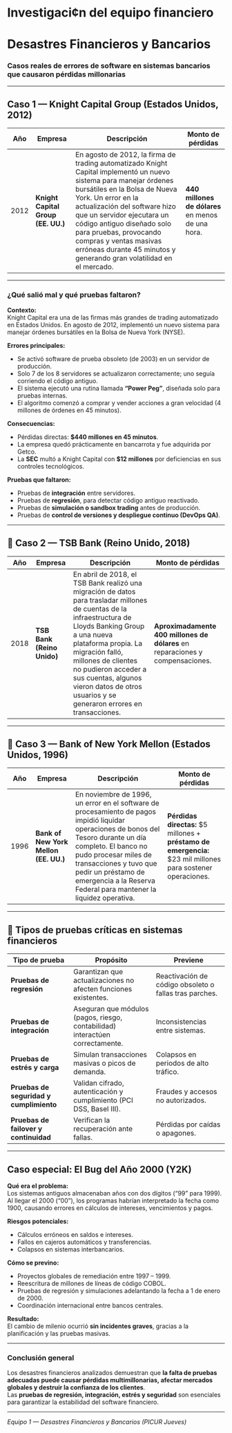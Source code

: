 # Investigaci¢n del equipo financiero
# Desastres Financieros y Bancarios  
### Casos reales de errores de software en sistemas bancarios que causaron pérdidas millonarias

---

## Caso 1 — Knight Capital Group (Estados Unidos, 2012)

| Año | Empresa | Descripción | Monto de pérdidas |
|-----|----------|--------------|--------------------|
| 2012 | **Knight Capital Group (EE. UU.)** | En agosto de 2012, la firma de trading automatizado Knight Capital implementó un nuevo sistema para manejar órdenes bursátiles en la Bolsa de Nueva York. Un error en la actualización del software hizo que un servidor ejecutara un código antiguo diseñado solo para pruebas, provocando compras y ventas masivas erróneas durante 45 minutos y generando gran volatilidad en el mercado. | **440 millones de dólares** en menos de una hora. |

---

### ¿Qué salió mal y qué pruebas faltaron?

**Contexto:**  
Knight Capital era una de las firmas más grandes de trading automatizado en Estados Unidos. En agosto de 2012, implementó un nuevo sistema para manejar órdenes bursátiles en la Bolsa de Nueva York (NYSE).

**Errores principales:**
- Se activó software de prueba obsoleto (de 2003) en un servidor de producción.  
- Solo 7 de los 8 servidores se actualizaron correctamente; uno seguía corriendo el código antiguo.  
- El sistema ejecutó una rutina llamada **“Power Peg”**, diseñada solo para pruebas internas.  
- El algoritmo comenzó a comprar y vender acciones a gran velocidad (4 millones de órdenes en 45 minutos).  

**Consecuencias:**
- Pérdidas directas: **$440 millones en 45 minutos**.  
- La empresa quedó prácticamente en bancarrota y fue adquirida por Getco.  
- La **SEC** multó a Knight Capital con **$12 millones** por deficiencias en sus controles tecnológicos.

**Pruebas que faltaron:**
- Pruebas de **integración** entre servidores.  
- Pruebas de **regresión**, para detectar código antiguo reactivado.  
- Pruebas de **simulación o sandbox trading** antes de producción.  
- Pruebas de **control de versiones y despliegue continuo (DevOps QA)**.

---

## 🏦 Caso 2 — TSB Bank (Reino Unido, 2018)

| Año | Empresa | Descripción | Monto de pérdidas |
|-----|----------|--------------|--------------------|
| 2018 | **TSB Bank (Reino Unido)** | En abril de 2018, el TSB Bank realizó una migración de datos para trasladar millones de cuentas de la infraestructura de Lloyds Banking Group a una nueva plataforma propia. La migración falló, millones de clientes no pudieron acceder a sus cuentas, algunos vieron datos de otros usuarios y se generaron errores en transacciones. | **Aproximadamente 400 millones de dólares** en reparaciones y compensaciones. |

---

## 🏦 Caso 3 — Bank of New York Mellon (Estados Unidos, 1996)

| Año | Empresa | Descripción | Monto de pérdidas |
|-----|----------|--------------|--------------------|
| 1996 | **Bank of New York Mellon (EE. UU.)** | En noviembre de 1996, un error en el software de procesamiento de pagos impidió liquidar operaciones de bonos del Tesoro durante un día completo. El banco no pudo procesar miles de transacciones y tuvo que pedir un préstamo de emergencia a la Reserva Federal para mantener la liquidez operativa. | **Pérdidas directas:** $5 millones + **préstamo de emergencia:** $23 mil millones para sostener operaciones. |

---

## 🧪 Tipos de pruebas críticas en sistemas financieros

| Tipo de prueba | Propósito | Previene |
|----------------|------------|-----------|
| **Pruebas de regresión** | Garantizan que actualizaciones no afecten funciones existentes. | Reactivación de código obsoleto o fallas tras parches. |
| **Pruebas de integración** | Aseguran que módulos (pagos, riesgo, contabilidad) interactúen correctamente. | Inconsistencias entre sistemas. |
| **Pruebas de estrés y carga** | Simulan transacciones masivas o picos de demanda. | Colapsos en periodos de alto tráfico. |
| **Pruebas de seguridad y cumplimiento** | Validan cifrado, autenticación y cumplimiento (PCI DSS, Basel III). | Fraudes y accesos no autorizados. |
| **Pruebas de failover y continuidad** | Verifican la recuperación ante fallas. | Pérdidas por caídas o apagones. |

---

## Caso especial: El Bug del Año 2000 (Y2K)

**Qué era el problema:**  
Los sistemas antiguos almacenaban años con dos dígitos (“99” para 1999).  
Al llegar el 2000 (“00”), los programas habrían interpretado la fecha como 1900, causando errores en cálculos de intereses, vencimientos y pagos.

**Riesgos potenciales:**
- Cálculos erróneos en saldos e intereses.  
- Fallos en cajeros automáticos y transferencias.  
- Colapsos en sistemas interbancarios.

**Cómo se previno:**
- Proyectos globales de remediación entre 1997 – 1999.  
- Reescritura de millones de líneas de código COBOL.  
- Pruebas de regresión y simulaciones adelantando la fecha a 1 de enero de 2000.  
- Coordinación internacional entre bancos centrales.

**Resultado:**  
El cambio de milenio ocurrió **sin incidentes graves**, gracias a la planificación y las pruebas masivas.

---

### Conclusión general

Los desastres financieros analizados demuestran que **la falta de pruebas adecuadas puede causar pérdidas multimillonarias, afectar mercados globales y destruir la confianza de los clientes**.  
Las **pruebas de regresión, integración, estrés y seguridad** son esenciales para garantizar la estabilidad del software financiero.

---
*Equipo 1 — Desastres Financieros y Bancarios (PICUR Jueves)*  
